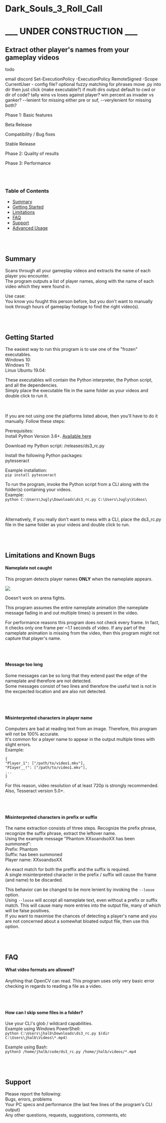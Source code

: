 # Dark_Souls_3_Roll_Call

# ___ UNDER CONSTRUCTION ___

## Extract other player's names from your gameplay videos


todo

email
discord
Set-ExecutionPolicy -ExecutionPolicy RemoteSigned -Scope CurrentUser -
config file?
optional fuzzy matching for phrases
move .py into dir then just click (make executable?)
if multi dirs output default to cwd or dir of code?
tally wins vs loses against player? win percent as invader vs ganker?
--lenient for missing either pre or suf, --verylenient for missing both?


Phase 1:
Basic features

Beta Release

Compatibility / Bug fixes

Stable Release

Phase 2:
Quality of results

Phase 3:
Performance




<br/><br/>
### Table of Contents
* [Summary](#Summary)
* [Getting Started](#Getting-Started)
* [Limitations](#Limitations)
* [FAQ](#FAQ)
* [Support](#Support)
* [Advanced Usage](/Advanced_Usage.md)


<br/><br/>
## Summary
Scans through all your gameplay videos and extracts the name of each player you encounter.\
The program outputs a list of player names, along with the name of each video which they were found in.

Use case:\
You know you fought this person before, but you don't want to manually look through hours of gameplay footage to find the right video(s).



<br/><br/>
## Getting Started
The easiest way to run this program is to use one of the "frozen" executables.\
Windows 10: \
Windows 11: \
Linux Ubuntu 19.04: 

These executables will contain the Python interpreter, the Python script, and all the dependencies.\
Simply place the executable file in the same folder as your videos and double click to run it.


<br/><br/>
If you are not using one the platforms listed above, then you'll have to do it manually. Follow these steps:

Prerequisites:\
Install Python Version 3.6+. [Available here](https://www.python.org/downloads/)

Download my Python script: /releases/ds3_rc.py

Install the following Python packages:\
pytesseract

Example installation:\
`pip install pytesseract`

To run the program, invoke the Python script from a CLI along with the folder(s) containing your videos.\
Example:\
`python C:\Users\Jugly\Downloads\ds3_rc.py C:\Users\Jugly\Videos\`


<br/><br/>
Alternatively, if you really don't want to mess with a CLI, place the ds3_rc.py file in the same folder as your videos and double click to run.


<br/><br/>
## Limitations and Known Bugs

#### Nameplate not caught
This program detects player names **ONLY** when the nameplate appears.

![](https://github.com/JoeUgly/Dark_Souls_3_Roll_Call/blob/main/assets/nameplate.png)

Doesn't work on arena fights.

This program assumes the entire nameplate animation (the nameplate message fading in and out multiple times) is present in the video.

For performance reasons this program does not check every frame. In fact, it checks only one frame per ~1.1 seconds of video. If any part of the nameplate animation is missing from the video, then this program might not capture that player's name.


<br/><br/>
#### Message too long 
Some messages can be so long that they extend past the edge of the nameplate and therefore are not detected.\
Some messages consist of two lines and therefore the useful text is not in the excpected location and are also not detected.


<br/><br/>
#### Misinterpreted characters in player name
Computers are bad at reading text from an image. Therefore, this program will not be 100% accurate.\
It's common for a player name to appear in the output multiple times with slight errors.\
Example:
```
{
"Player_1": ["/path/to/video1.mkv"],
"PIayer__!": ["/path/to/video1.mkv"],
...
}
```

For this reason, video resolution of at least 720p is strongly recommended. Also, Tesseract version 5.0+.


<br/><br/>
#### Misinterpreted characters in prefix or suffix
The name extraction consists of three steps. Recognize the prefix phrase, recognize the suffix phrase, extract the leftover name.\
Using the example message "Phantom XXsoandsoXX has been summoned":\
Prefix: Phantom\
Suffix: has been summoned\
Player name: XXsoandsoXX

An exact match for both the preffix and the suffix is required. \
A single misinterpreted character in the prefix / suffix will cause the frame (and name) to be discarded.

This behavior can be changed to be more lenient by invoking the `--loose` option.\
Using `--loose` will accept all nameplate text, even without a prefix or suffix match. This will cause many more entries into the output file, many of which will be false positives.\
If you want to maximise the chances of detecting a player's name and you are not concerned about a somewhat bloated output file, then use this option.


<br/><br/>
## FAQ

#### What video formats are allowed?
Anything that OpenCV can read. This program uses only very basic error checking in regards to reading a file as a video.

	
<br/><br/>
#### How can I skip some files in a folder?
Use your CLI's glob / wildcard capabilities.\
Example using Windows PowerShell:\
`python C:\Users\jhalb\Downloads\ds3_rc.py $(dir C:\Users\jhalb\Videos\*.mp4)`

Example using Bash:\
`python3 /home/jhalb/code/ds3_rc.py /home/jhalb/videos/*.mp4`



<br/><br/>
## Support
Please report the following:\
Bugs, errors, problems\
Your PC specs and performance (the last few lines of the program's CLI output)\
Any other questions, requests, suggestions, comments,  etc


<br/><br/>


























